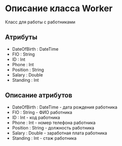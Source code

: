 # Описание класса Worker
Класс для работы с работниками

## Атрибуты 
* DateOfBirth : DateTime
* FIO : String
* ID : Int
* Phone : Int
* Position : String
* Salary : Double
* Standing : Int

## Описание атрибутов
* DateOfBirth : DateTime - дата рождения работника
* FIO : String - ФИО работника
* ID : Int - код работника
* Phone : Int - номер телефона работника
* Position : String - должность работника
* Salary : Double - заработная плата работника
* Standing : Int - стаж работника